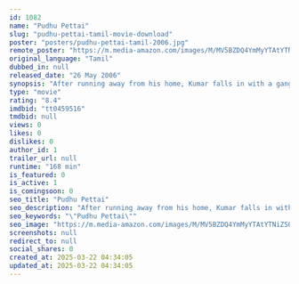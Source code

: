 ```yaml
---
id: 1082
name: "Pudhu Pettai"
slug: "pudhu-pettai-tamil-movie-download"
poster: "posters/pudhu-pettai-tamil-2006.jpg"
remote_poster: "https://m.media-amazon.com/images/M/MV5BZDQ4YmMyYTAtYTNiZS00NzM2LWFkMmQtNGUzNDJkMDU0MWUwXkEyXkFqcGc@._V1_SX300.jpg"
original_language: "Tamil"
dubbed_in: null
released_date: "26 May 2006"
synopsis: "After running away from his home, Kumar falls in with a gang and slowly rises through the ranks of the criminal underworld."
type: "movie"
rating: "8.4"
imdbid: "tt0459516"
tmdbid: null
views: 0
likes: 0
dislikes: 0
author_id: 1
trailer_url: null
runtime: "168 min"
is_featured: 0
is_active: 1
is_comingsoon: 0
seo_title: "Pudhu Pettai"
seo_description: "After running away from his home, Kumar falls in with a gang and slowly rises through the ranks of the criminal underworld."
seo_keywords: "\"Pudhu Pettai\""
seo_image: "https://m.media-amazon.com/images/M/MV5BZDQ4YmMyYTAtYTNiZS00NzM2LWFkMmQtNGUzNDJkMDU0MWUwXkEyXkFqcGc@._V1_SX300.jpg"
screenshots: null
redirect_to: null
social_shares: 0
created_at: 2025-03-22 04:34:05
updated_at: 2025-03-22 04:34:05
---
```


